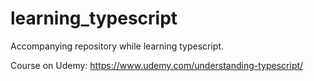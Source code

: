 # learning_typescript
Accompanying repository while learning typescript.


Course on Udemy:
https://www.udemy.com/understanding-typescript/
